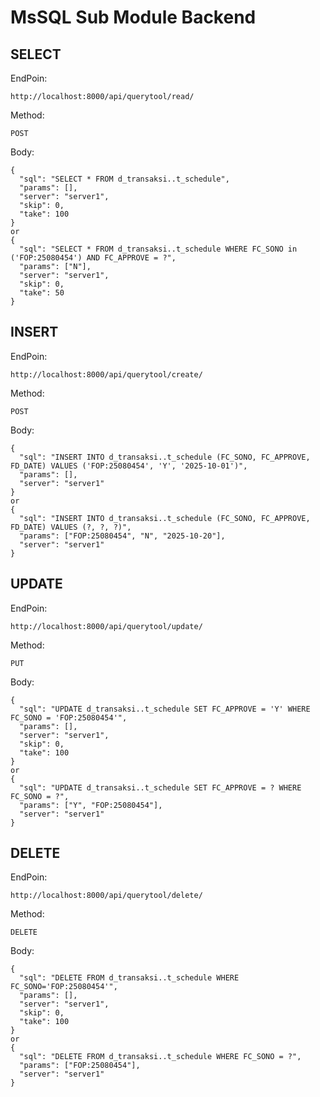 # MsSQL Sub Module Backend

## SELECT
EndPoin:
```
http://localhost:8000/api/querytool/read/
```
Method:
```
POST
```
Body:
```
{
  "sql": "SELECT * FROM d_transaksi..t_schedule",
  "params": [],
  "server": "server1",
  "skip": 0,
  "take": 100
}
or
{
  "sql": "SELECT * FROM d_transaksi..t_schedule WHERE FC_SONO in ('FOP:25080454') AND FC_APPROVE = ?",
  "params": ["N"],
  "server": "server1",
  "skip": 0,
  "take": 50
}

```

## INSERT
EndPoin:
```
http://localhost:8000/api/querytool/create/
```
Method:
```
POST
```
Body:
```
{
  "sql": "INSERT INTO d_transaksi..t_schedule (FC_SONO, FC_APPROVE, FD_DATE) VALUES ('FOP:25080454', 'Y', '2025-10-01')",
  "params": [],
  "server": "server1"
}
or
{
  "sql": "INSERT INTO d_transaksi..t_schedule (FC_SONO, FC_APPROVE, FD_DATE) VALUES (?, ?, ?)",
  "params": ["FOP:25080454", "N", "2025-10-20"],
  "server": "server1"
}
```

## UPDATE
EndPoin:
```
http://localhost:8000/api/querytool/update/
```
Method:
```
PUT
```
Body:
```
{
  "sql": "UPDATE d_transaksi..t_schedule SET FC_APPROVE = 'Y' WHERE FC_SONO = 'FOP:25080454'",
  "params": [],
  "server": "server1",
  "skip": 0,
  "take": 100
}
or
{
  "sql": "UPDATE d_transaksi..t_schedule SET FC_APPROVE = ? WHERE FC_SONO = ?",
  "params": ["Y", "FOP:25080454"],
  "server": "server1"
}
```

## DELETE
EndPoin:
```
http://localhost:8000/api/querytool/delete/
```
Method:
```
DELETE
```
Body:
```
{
  "sql": "DELETE FROM d_transaksi..t_schedule WHERE FC_SONO='FOP:25080454'",
  "params": [],
  "server": "server1",
  "skip": 0,
  "take": 100
}
or
{
  "sql": "DELETE FROM d_transaksi..t_schedule WHERE FC_SONO = ?",
  "params": ["FOP:25080454"],
  "server": "server1"
}
```


